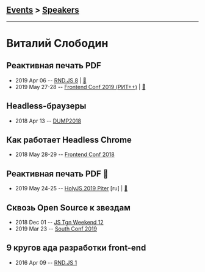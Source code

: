 ## [Events](../README.md) > [Speakers](../speakers.md)
---

# Виталий Слободин

## Реактивная печать PDF
- 2019 Apr 06 -- [RND.JS 8](https://www.youtube.com/watch?v=jnAgIjcPXt0)  | [:notebook:](https://www.beautiful.ai/deck/-L_XcxEMFS2ChDuAK5Oa/Reactive-PDF-Printing)  
- 2019 May 27-28 -- [Frontend Conf 2019 (РИТ++)](https://www.youtube.com/watch?v=vra6WGxBFKY)  | [:notebook:](https://www.dropbox.com/sh/kg71jju3yvj5jqw/AADyO-OrJ4OYw-9fvvmcCWxka/FC.%20%D0%9C%D1%83%D0%BC%D0%B1%D0%B0%D0%B8/27.05/4_%D0%A0%D0%B5%D0%B0%D0%BA%D1%82%D0%B8%D0%B2%D0%BD%D0%B0%D1%8F%20%D0%BF%D0%B5%D1%87%D0%B0%D1%82%D1%8C%20PDF_%D0%92%D0%B8%D1%82%D0%B0%D0%BB%D0%B8%D0%B9%20%D0%A1%D0%BB%D0%BE%D0%B1%D0%BE%D0%B4%D0%B8%D0%BD_%D0%B2%D0%B5%D1%80.1.pdf?dl=0)  
## Headless-браузеры
- 2018 Apr 13 -- [DUMP2018](https://www.youtube.com/watch?v=VANpUVKo56I)    
## Как работает Headless Chrome
- 2018 May 28-29 -- [Frontend Conf 2018](https://www.youtube.com/watch?v=WPcahL2K27w)    
## Реактивная печать PDF 🚀
- 2019 May 24-25 -- [HolyJS 2019 Piter](https://youtu.be/T5nwBqFGtOM) [ru] | [:notebook:](https://assets.ctfassets.net/nn534z2fqr9f/799tqOAML5sZ5iXlqFaAFV/913735af27df3ccddc822aab545efddd/Vitaliy_Slobodin_Reaktivnaya_pechat_PDF_rocket.pdf)  
## Сквозь Open Source к звездам
- 2018 Dec 01 -- [JS Tgn Weekend 12](https://youtu.be/bBeG4ZFqHJA)    
- 2019 Mar 23 -- [South Conf 2019](https://www.youtube.com/watch?v=bI9Mi7qvBUI)    
## 9 кругов ада разработки front-end
- 2016 Apr 09 -- [RND.JS 1](https://youtu.be/2tn91h2i2BQ?t=9463)    
